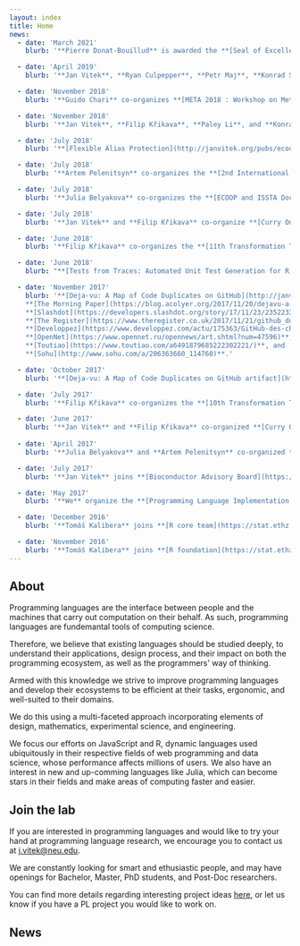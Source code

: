 ```yaml
---
layout: index
title: Home
news:
  - date: 'March 2021'
    blurb: '**Pierre Donat-Bouillud** is awarded the **[Seal of Excellence](https://ec.europa.eu/info/research-and-innovation/funding/funding-opportunities/seal-excellence/receiving-seal-excellence_en#marie-skodowska-curie-actions-msca-in-horizon-2020)** for its [MSCA Fellowship](https://ec.europa.eu/research/mariecurieactions/actions/individual-fellowships_en) proposal: _DataBugs:  Finding Bugs in Data Science Codes_'

  - date: 'April 2019'
    blurb: '**Jan Vitek**, **Ryan Culpepper**, **Petr Maj**, **Konrad Siek**, **Guido Chari**, and **Lucie Lerch** co-organize **[ETAPS 2019](https://conf.researchr.org/committee/etaps-2019/etaps-2019-organizing-committee/)**.'

  - date: 'November 2018'
    blurb: '**Guido Chari** co-organizes **[META 2018 : Workshop on Meta-Programming Techniques and Reflection](https://2018.splashcon.org/track/meta-2018/) (part of [SPLASH](https://2018.splashcon.org/))**.'

  - date: 'November 2018'
    blurb: '**Jan Vitek**, **Filip Křikava**, **Paley Li**, and **Konrad Siek** co-organize **[SPLASH 2018](https://2018.splashcon.org/committee/splash-2018-organizing-committee)**.'

  - date: 'July 2018'
    blurb: '**[Flexible Alias Protection](http://janvitek.org/pubs/ecoop98.pdf)**, a paper by **James Noble, Jan Vitek, and John Potter** receives the **[2018 AITO Test of Time award at ECOOP](http://www.aito.org/ToT/2018.html)**.'

  - date: 'July 2018' 
    blurb: '**Artem Pelenitsyn** co-organizes the **[2nd International Workshop on Machine Learning techniques for Programming Languages](https://conf.researchr.org/track/ecoop-issta-2018/ML4PL-2018-papers/)** (co-located with [ECOOP](https://conf.researchr.org/home/ecoop-2018)).'

  - date: 'July 2018'
    blurb: '**Julia Belyakova** co-organizes the **[ECOOP and ISSTA Doctoral Symposium 2018](https://conf.researchr.org/track/ecoop-issta-2018/ecoop-issta-2018-doctoral-symposium/)**.'

  - date: 'July 2018'
    blurb: '**Jan Vitek** and **Filip Křikava** co-organize **[Curry On 2018](http://curry-on.org/2018/)**.'

  - date: 'June 2018'
    blurb: '**Filip Křikava** co-organizes the **[11th Transformation Tool Contest](https://www.transformation-tool-contest.eu/)** (part of [STAF 2018](http://www.staf2018.fr/)).'

  - date: 'June 2018'
    blurb: "**[Tests from Traces: Automated Unit Test Generation for R](http://janvitek.org/pubs/issta18.pdf)** receives the **[ISSTA'18 Distinguished Artifact Award](https://twitter.com/i/web/status/1008868048638377984)**."

  - date: 'November 2017'
    blurb: '**[Deja-vu: A Map of Code Duplicates on GitHub](http://janvitek.org/pubs/oopsla17b.pdf)** is covered by **news publications** around the world, including: 
    **[The Morning Paper](https://blog.acolyer.org/2017/11/20/dejavu-a-map-of-code-duplicates-on-github/)**, 
    **[Slashdot](https://developers.slashdot.org/story/17/11/23/2352233/more-than-half-of-github-is-duplicate-code-researchers-find)**, 
    **[The Register](https://www.theregister.co.uk/2017/11/21/github_duplicate_code/)**, 
    **[Developpez](https://www.developpez.com/actu/175363/GitHub-des-chercheurs-estiment-que-plus-de-la-moitie-des-codes-ecrits-en-Java-Python-C-Cplusplus-et-JavaScript-sont-dupliques/)**, 
    **[OpenNet](https://www.opennet.ru/opennews/art.shtml?num=47596)**,
    **[Toutiao](https://www.toutiao.com/a6491879685222302221/)**, and
    **[Sohu](http://www.sohu.com/a/206363660_114760)**.'

  - date: 'October 2017'
    blurb: '**[Deja-vu: A Map of Code Duplicates on GitHub artifact](http://mondego.ics.uci.edu/projects/dejavu/)** receives a **[Distinguished Artifact Award at OOPSLA](https://2017.splashcon.org/attending/splash-awards).**'

  - date: 'July 2017'
    blurb: '**Filip Křikava** co-organizes the **[10th Transformation Tool Contest](https://www.transformation-tool-contest.eu/2017/)** (part of [STAF 2017](http://www.staf2017.fr/)).'

  - date: 'June 2017'
    blurb: '**Jan Vitek** and **Filip Křikava** co-organized **[Curry On 2017](http://curry-on.org/2017/)**.'
  
  - date: 'April 2017'
    blurb: '**Julia Belyakova** and **Artem Pelenitsyn** co-organized the **[1st Russian Conference on Programming Languages and Compilers](http://plc.sfedu.ru/)**.'

  - date: 'July 2017'
    blurb: '**Jan Vitek** joins **[Bioconductor Advisory Board](https://www.bioconductor.org/about/advisory-board/)**.'

  - date: 'May 2017' 
    blurb: '**We** organize the **[Programming Language Implementation Summer School 2017](https://prl-prg-ss.github.io.)** in Bertinoro, Italy.'

  - date: 'December 2016'
    blurb: '**Tomáš Kalibera** joins **[R core team](https://stat.ethz.ch/pipermail/r-announce/2016/000610.html)**.'

  - date: 'November 2016'
    blurb: '**Tomáš Kalibera** joins **[R foundation](https://stat.ethz.ch/pipermail/r-announce/2016/000609.html)**.'
---
```


## About

Programming languages are the interface between people and the machines that
carry out computation on their behalf. As such, programming languages are
fundemantal tools of computing science. 

Therefore, we believe that existing languages should be studied deeply, to
understand their applications, design process, and their impact on both the
programming ecosystem, as well as the programmers' way of thinking. 

Armed with this knowledge we strive to improve programming languages and
develop their ecosystems to be efficient at their tasks, ergonomic, and
well-suited to their domains. 

We do this using a multi-faceted approach incorporating elements of design,
mathematics, experimental science, and engineering.

We focus our efforts on JavaScript and R, dynamic languages used ubiquitously
in their respective fields of web programming and data science, whose
performance affects millions of users. We also have an interest in new and
up-comming languages like Julia, which can become stars in their fields and
make areas of computing faster and easier.

## Join the lab

If you are interested in programming languages and would like to try your hand
at programming language research, we encourage you to contact us at
[j.vitek@neu.edu](mailto:j.vitek@neu.edu).

We are constantly looking for smart and ethusiastic people, and may have
openings for Bachelor, Master, PhD students, and Post-Doc researchers.

You can find more details regarding interesting project ideas
[here](student-projects.html), or let us know if you have a PL project you
would like to work on.

## News

